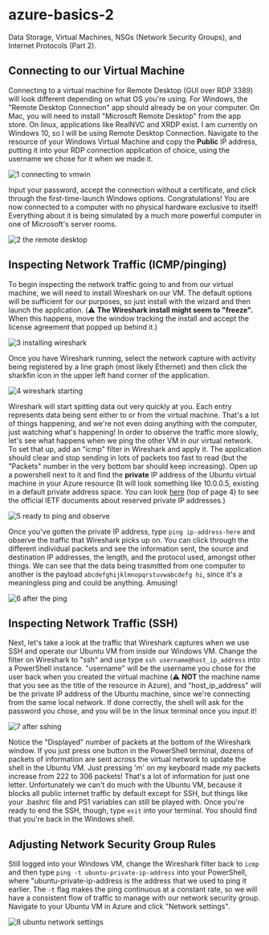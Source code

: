 # azure-basics-2
Data Storage, Virtual Machines, NSGs (Network Security Groups), and Internet Protocols (Part 2).

## Connecting to our Virtual Machine

Connecting to a virtual machine for Remote Desktop (GUI over RDP 3389) will look different depending on what OS you're using. For Windows, the "Remote Desktop Connection" app should already be on your computer. On Mac, you will need to install "Microsoft Remote Desktop" from the app store. On linux, applications like RealNVC and XRDP exist. I am currently on Windows 10, so I will be using Remote Desktop Connection. Navigate to the resource of your Windows Virtual Machine and copy the **Public** IP address, putting it into your RDP connection application of choice, using the username we chose for it when we made it.

![1  connecting to vmwin](https://github.com/user-attachments/assets/c637cf84-ef03-451f-bd5f-2e6db7bb6d6d)

Input your password, accept the connection without a certificate, and click through the first-time-launch Windows options. Congratulations! You are now connected to a computer with no physical hardware exclusive to itself! Everything about it is being simulated by a much more powerful computer in one of Microsoft's server rooms.

![2  the remote desktop](https://github.com/user-attachments/assets/5e586f83-6a10-4ad8-a746-f7c240d09f79)

## Inspecting Network Traffic (ICMP/pinging)

To begin inspecting the network traffic going to and from our virtual machine, we will need to install Wireshark on our VM. The default options will be sufficient for our purposes, so just install with the wizard and then launch the application. (⚠️ **The Wireshark install might seem to "freeze".** When this happens, move the window tracking the install and accept the license agreement that popped up behind it.)

![3  installing wireshark](https://github.com/user-attachments/assets/267929c3-d14b-4e3f-93ae-0414a8f2e153)

Once you have Wireshark running, select the network capture with activity being registered by a line graph (most likely Ethernet) and then click the sharkfin icon in the upper left hand corner of the application.

![4  wireshark starting](https://github.com/user-attachments/assets/930cf34c-ac2e-4465-b1d0-0dac54dbb511)

Wireshark will start spitting data out very quickly at you. Each entry represents data being sent either to or from the virtual machine. That's a lot of things happening, and we're not even doing anything with the computer, just watching what's happening! In order to observe the traffic more slowly, let's see what happens when we ping the other VM in our virtual network. To set that up, add an "icmp" filter in Wireshark and apply it. The application should clear and stop sending in lots of packets too fast to read (but the "Packets" number in the very bottom bar should keep increasing). Open up a powershell next to it and find the **private** IP address of the Ubuntu virtual machine in your Azure resource (It will look something like 10.0.0.5, existing in a default private address space. You can look [here](https://datatracker.ietf.org/doc/html/rfc1918) (top of page 4) to see the official IETF documents about reserved private IP addresses.)

![5  ready to ping and observe](https://github.com/user-attachments/assets/87767b08-458b-450d-8a0f-98f72d59daf1)

Once you've gotten the private IP address, type `ping ip-address-here` and observe the traffic that Wireshark picks up on. You can click through the different individual packets and see the information sent, the source and destination IP addresses, the length, and the protocol used, amongst other things. We can see that the data being trasmitted from one computer to another is the payload `abcdefghijklmnopqrstuvwabcdefg hi`, since it's a meaningless ping and could be anything. Amusing!
<!-- The background changed between these two pictures because I had lunch and a very long walk and I couldn't find it again thanks to Windows 10 being weird. It's the same computer, on the same RDP session, even. -->

![6  after the ping](https://github.com/user-attachments/assets/286cbcb1-0018-4b44-a12f-59979a845f5f) 

## Inspecting Network Traffic (SSH)

Next, let's take a look at the traffic that Wireshark captures when we use SSH and operate our Ubuntu VM from inside our Windows VM. Change the filter on Wireshark to "ssh" and use type `ssh username@host_ip_address` into a PowerShell instance. "username" will be the username you chose for the user back when you created the virtual machine (⚠️ **NOT** the machine name that you see as the title of the resource in Azure), and "host_ip_address" will be the private IP address of the Ubuntu machine, since we're connecting from the same local network. If done correctly, the shell will ask for the password you chose, and you will be in the linux terminal once you input it!

![7  after sshing](https://github.com/user-attachments/assets/298e474c-6211-4e64-88d6-0a4934076d90)

Notice the "Displayed" number of packets at the bottom of the Wireshark window. If you just press one button in the PowerShell terminal, dozens of packets of information are sent across the virtual network to update the shell in the Ubuntu VM. Just pressing 'm' on my keyboard made my packets increase from 222 to 306 packets! That's a lot of information for just one letter. Unfortunately we can't do much with the Ubuntu VM, because it blocks all public internet traffic by default except for SSH, but things like your .bashrc file and PS1 variables can still be played with. Once you're ready to end the SSH, though, type `exit` into your terminal. You should find that you're back in the Windows shell.

## Adjusting Network Security Group Rules

Still logged into your Windows VM, change the Wireshark filter back to `icmp` and then type `ping -t ubuntu-private-ip-address` into your PowerShell, where "ubuntu-private-ip-address is the address that we used to ping it earlier. The `-t` flag makes the ping continuous at a constant rate, so we will have a consistent flow of traffic to manage with our network security group. Navigate to your Ubuntu VM in Azure and click "Network settings". 

![8  ubuntu network settings](https://github.com/user-attachments/assets/ea4acb80-bae3-4c82-bbeb-7863d78ede43)











